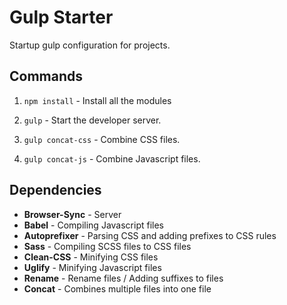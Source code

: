 # Gulp Starter
Startup gulp configuration for projects. 

## Commands

1. `npm install` - Install all the modules 

2. `gulp` - Start the developer server.

3. `gulp concat-css` - Combine CSS files.

4. `gulp concat-js` - Combine Javascript files.

## Dependencies

- **Browser-Sync** - Server
- **Babel** - Compiling Javascript files
- **Autoprefixer** - Parsing CSS and adding prefixes to CSS rules 
- **Sass** - Compiling SCSS files to CSS files
- **Clean-CSS** - Minifying CSS files
- **Uglify** - Minifying Javascript files
- **Rename** - Rename files / Adding suffixes to files
- **Concat** - Combines multiple files into one file